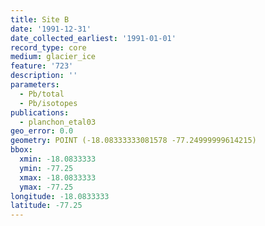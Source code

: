 ```yaml
---
title: Site B
date: '1991-12-31'
date_collected_earliest: '1991-01-01'
record_type: core
medium: glacier_ice
feature: '723'
description: ''
parameters:
  - Pb/total
  - Pb/isotopes
publications:
  - planchon_etal03
geo_error: 0.0
geometry: POINT (-18.08333333081578 -77.24999999614215)
bbox:
  xmin: -18.0833333
  ymin: -77.25
  xmax: -18.0833333
  ymax: -77.25
longitude: -18.0833333
latitude: -77.25
---
```

